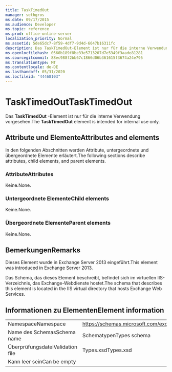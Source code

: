 ```yaml
---
title: TaskTimedOut
manager: sethgros
ms.date: 09/17/2015
ms.audience: Developer
ms.topic: reference
ms.prod: office-online-server
localization_priority: Normal
ms.assetid: 5de65dc7-8f59-4df7-9d4d-6647b16311fc
description: Das TaskTimedOut-Element ist nur für die interne Verwendung vorgesehen.
ms.openlocfilehash: 0560b189f8be33e5713207d7e5349f3aade81281
ms.sourcegitcommit: 88ec988f2bb67c1866d06b361615f3674a24e795
ms.translationtype: MT
ms.contentlocale: de-DE
ms.lasthandoff: 05/31/2020
ms.locfileid: "44468103"
---
```

# <a name="tasktimedout"></a><span data-ttu-id="e2699-103">TaskTimedOut</span><span class="sxs-lookup"><span data-stu-id="e2699-103">TaskTimedOut</span></span>

<span data-ttu-id="e2699-104">Das **TaskTimedOut** -Element ist nur für die interne Verwendung vorgesehen.</span><span class="sxs-lookup"><span data-stu-id="e2699-104">The **TaskTimedOut** element is intended for internal use only.</span></span> 

## <a name="attributes-and-elements"></a><span data-ttu-id="e2699-105">Attribute und Elemente</span><span class="sxs-lookup"><span data-stu-id="e2699-105">Attributes and elements</span></span>

<span data-ttu-id="e2699-106">In den folgenden Abschnitten werden Attribute, untergeordnete und übergeordnete Elemente erläutert.</span><span class="sxs-lookup"><span data-stu-id="e2699-106">The following sections describe attributes, child elements, and parent elements.</span></span>
  
### <a name="attributes"></a><span data-ttu-id="e2699-107">Attribute</span><span class="sxs-lookup"><span data-stu-id="e2699-107">Attributes</span></span>

<span data-ttu-id="e2699-108">Keine.</span><span class="sxs-lookup"><span data-stu-id="e2699-108">None.</span></span>
  
### <a name="child-elements"></a><span data-ttu-id="e2699-109">Untergeordnete Elemente</span><span class="sxs-lookup"><span data-stu-id="e2699-109">Child elements</span></span>

<span data-ttu-id="e2699-110">Keine.</span><span class="sxs-lookup"><span data-stu-id="e2699-110">None.</span></span>
  
### <a name="parent-elements"></a><span data-ttu-id="e2699-111">Übergeordnete Elemente</span><span class="sxs-lookup"><span data-stu-id="e2699-111">Parent elements</span></span>

<span data-ttu-id="e2699-112">Keine.</span><span class="sxs-lookup"><span data-stu-id="e2699-112">None.</span></span>
  
## <a name="remarks"></a><span data-ttu-id="e2699-113">Bemerkungen</span><span class="sxs-lookup"><span data-stu-id="e2699-113">Remarks</span></span>

<span data-ttu-id="e2699-114">Dieses Element wurde in Exchange Server 2013 eingeführt.</span><span class="sxs-lookup"><span data-stu-id="e2699-114">This element was introduced in Exchange Server 2013.</span></span>
  
<span data-ttu-id="e2699-115">Das Schema, das dieses Element beschreibt, befindet sich im virtuellen IIS-Verzeichnis, das Exchange-Webdienste hostet.</span><span class="sxs-lookup"><span data-stu-id="e2699-115">The schema that describes this element is located in the IIS virtual directory that hosts Exchange Web Services.</span></span>
  
## <a name="element-information"></a><span data-ttu-id="e2699-116">Informationen zu Elementen</span><span class="sxs-lookup"><span data-stu-id="e2699-116">Element information</span></span>

|||
|:-----|:-----|
|<span data-ttu-id="e2699-117">Namespace</span><span class="sxs-lookup"><span data-stu-id="e2699-117">Namespace</span></span>  <br/> |https://schemas.microsoft.com/exchange/services/2006/types  <br/> |
|<span data-ttu-id="e2699-118">Name des Schemas</span><span class="sxs-lookup"><span data-stu-id="e2699-118">Schema name</span></span>  <br/> |<span data-ttu-id="e2699-119">Schematypen</span><span class="sxs-lookup"><span data-stu-id="e2699-119">Types schema</span></span>  <br/> |
|<span data-ttu-id="e2699-120">Überprüfungsdatei</span><span class="sxs-lookup"><span data-stu-id="e2699-120">Validation file</span></span>  <br/> |<span data-ttu-id="e2699-121">Types.xsd</span><span class="sxs-lookup"><span data-stu-id="e2699-121">Types.xsd</span></span>  <br/> |
|<span data-ttu-id="e2699-122">Kann leer sein</span><span class="sxs-lookup"><span data-stu-id="e2699-122">Can be empty</span></span>  <br/> ||
   

